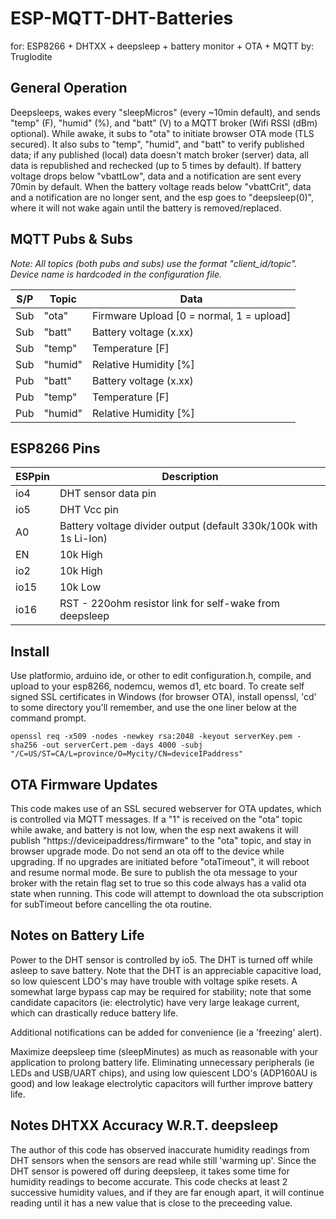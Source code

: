 # ESP-MQTT-DHT-Batteries
for: ESP8266 + DHTXX + deepsleep + battery monitor + OTA + MQTT
by: Truglodite

## General Operation
Deepsleeps, wakes every "sleepMicros" (every ~10min default), and sends "temp" (F), "humid" (%), and "batt" (V) to a MQTT broker (Wifi RSSI (dBm) optional). While awake, it subs to "ota" to initiate browser OTA mode (TLS secured). It also subs to "temp", "humid", and "batt" to verify published data; if any published (local) data doesn't match broker (server) data, all data is republished and rechecked (up to 5 times by default). If battery voltage drops below "vbattLow", data and a notification are sent every 70min by default. When the battery voltage reads below "vbattCrit", data and a notification are no longer sent, and the esp goes to "deepsleep(0)", where it will not wake again until the battery is removed/replaced.

## MQTT Pubs & Subs
*Note: All topics (both pubs and subs) use the format "client_id/topic". Device name is hardcoded in the configuration file.*

S/P | Topic | Data
--- | ------ | ---------------
Sub | "ota" | Firmware Upload [0 = normal, 1 = upload]
Sub | "batt" | Battery voltage (x.xx)
Sub | "temp" | Temperature [F]
Sub | "humid" | Relative Humidity [%]
Pub | "batt" | Battery voltage (x.xx)
Pub | "temp" | Temperature [F]
Pub | "humid" | Relative Humidity [%]

## ESP8266 Pins
ESPpin | Description
------ | -------------------
io4 | DHT sensor data pin
io5 | DHT Vcc pin
A0 | Battery voltage divider output (default 330k/100k with 1s Li-Ion)
EN | 10k High
io2 | 10k High
io15 | 10k Low
io16 | RST - 220ohm resistor link for self-wake from deepsleep

## Install
Use platformio, arduino ide, or other to edit configuration.h, compile, and upload to your esp8266, nodemcu, wemos d1, etc board. To create self signed SSL certificates in Windows (for browser OTA), install openssl, 'cd' to some directory you'll remember, and use the one liner below at the command prompt.
```
openssl req -x509 -nodes -newkey rsa:2048 -keyout serverKey.pem -sha256 -out serverCert.pem -days 4000 -subj "/C=US/ST=CA/L=province/O=Mycity/CN=deviceIPaddress"
```

## OTA Firmware Updates
This code makes use of an SSL secured webserver for OTA updates, which is controlled via MQTT messages. If a "1" is received on the "ota" topic while awake, and battery is not low, when the esp next awakens it will publish "https://deviceipaddress/firmware" to the "ota" topic, and stay in browser upgrade mode. Do not send an ota off to the device while upgrading. If no upgrades are initiated before "otaTimeout", it will reboot and resume normal mode. Be sure to publish the ota message to your broker with the retain flag set to true so this code always has a valid ota state when running. This code will attempt to download the ota subscription for subTimeout before cancelling the ota routine.

## Notes on Battery Life
Power to the DHT sensor is controlled by io5. The DHT is turned off while asleep to save battery. Note that the DHT is an appreciable capacitive load, so low quiescent LDO's may have trouble with voltage spike resets. A somewhat large bypass cap may be required for stability; note that some candidate capacitors (ie: electrolytic) have very large leakage current, which can drastically reduce battery life.

Additional notifications can be added for convenience (ie a 'freezing' alert).

Maximize deepsleep time (sleepMinutes) as much as reasonable with your application to prolong battery life. Eliminating unnecessary peripherals (ie LEDs and USB/UART chips), and using low quiescent LDO's (ADP160AU is good) and low leakage electrolytic capacitors will further improve battery life.

## Notes DHTXX Accuracy W.R.T. deepsleep
The author of this code has observed inaccurate humidity readings from DHT sensors when the sensors are read while still 'warming up'. Since the DHT sensor is powered off during deepsleep, it takes some time for humidity readings to become accurate. This code checks at least 2 successive humidity values, and if they are far enough apart, it will continue reading until it has a new value that is close to the preceeding value.
